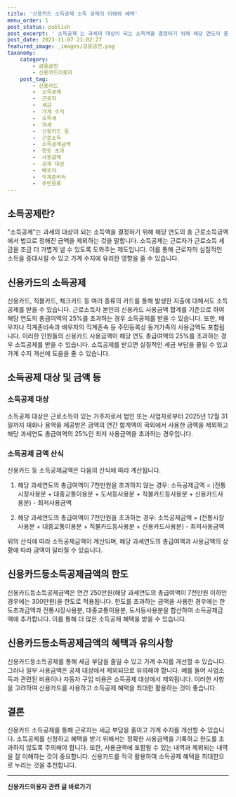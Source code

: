 ```yaml
---
title: '신용카드 소득공제 소득 공제의 이해와 혜택'
menu_order: 1
post_status: publish
post_excerpt: ' 소득공제 는 과세의 대상이 되는 소득액을 결정하기 위해 해당 연도의 총 근로소득금액에서 법으로 정해진 금액을 제외하는 것을 말합니다. 소득공제는 근로자가 근로소득 세금을 조금 더 가볍게 낼 수 있도록 도와주는 제도입니다. 이를 통해 근로자의 실질적인 소득을 증대시킬 수 있고 가계 수지에 유리한 영향을 줄 수 있습니다.'
post_date: 2023-11-07 21:02:27
featured_image: _images/금융금전.png
taxonomy:
    category:
        - 금융금전
        - 신용카드이용자
    post_tag:
        - 신용카드
        -  소득공제
        -  근로자
        -  세금
        -  가계 수지
        -  소득세
        -  과세
        -  신용카드 등
        -  근로소득
        -  소득공제금액
        -  한도 초과
        -  사용금액
        -  공제 대상
        -  배우자
        -  직계존비속
        -  주민등록
---
```



## 소득공제란?

"소득공제"는 과세의 대상이 되는 소득액을 결정하기 위해 해당 연도의 총 근로소득금액에서 법으로 정해진 금액을 제외하는 것을 말합니다. 소득공제는 근로자가 근로소득 세금을 조금 더 가볍게 낼 수 있도록 도와주는 제도입니다. 이를 통해 근로자의 실질적인 소득을 증대시킬 수 있고 가계 수지에 유리한 영향을 줄 수 있습니다.

## 신용카드의 소득공제

신용카드, 직불카드, 체크카드 등 여러 종류의 카드를 통해 발생한 지출에 대해서도 소득공제를 받을 수 있습니다. 근로소득자 본인의 신용카드 사용금액 합계를 기준으로 하여 해당 연도의 총급여액의 25%를 초과하는 경우 소득공제를 받을 수 있습니다. 또한, 배우자나 직계존비속과 배우자의 직계존속 등 주민등록상 동거가족의 사용금액도 포함됩니다. 이러한 인원들의 신용카드 사용금액이 해당 연도 총급여액의 25%를 초과하는 경우 소득공제를 받을 수 있습니다. 소득공제를 받으면 실질적인 세금 부담을 줄일 수 있고 가계 수지 개선에 도움을 줄 수 있습니다.

## 소득공제 대상 및 금액 등

### 소득공제 대상

소득공제 대상은 근로소득이 있는 거주자로서 법인 또는 사업자로부터 2025년 12월 31일까지 재화나 용역을 제공받은 금액의 연간 합계액이 국외에서 사용한 금액을 제외하고 해당 과세연도 총급여액의 25%인 최저 사용금액을 초과하는 경우입니다.

### 소득공제 금액 산식

신용카드 등 소득공제금액은 다음의 산식에 따라 계산됩니다.

1. 해당 과세연도의 총급여액이 7천만원을 초과하지 않는 경우:
   소득공제금액 = (전통시장사용분 + 대중교통이용분 + 도서등사용분 + 직불카드등사용분 + 신용카드사용분) - 최저사용금액

3. 해당 과세연도의 총급여액이 7천만원을 초과하는 경우:
   소득공제금액 = (전통시장사용분 + 대중교통이용분 + 직불카드등사용분 + 신용카드사용분) - 최저사용금액

위의 산식에 따라 소득공제금액이 계산되며, 해당 과세연도의 총급여액과 사용금액의 상황에 따라 금액이 달라질 수 있습니다.

## 신용카드등소득공제금액의 한도

신용카드등소득공제금액은 연간 250만원(해당 과세연도의 총급여액이 7천만원 이하인 경우에는 300만원)을 한도로 적용됩니다. 한도를 초과하는 금액을 사용한 경우에는 한도초과금액과 전통시장사용분, 대중교통이용분, 도서등사용분을 합산하여 소득공제금액에 추가합니다. 이를 통해 더 많은 소득공제 혜택을 받을 수 있습니다.

## 신용카드등소득공제금액의 혜택과 유의사항

신용카드등소득공제를 통해 세금 부담을 줄일 수 있고 가계 수지를 개선할 수 있습니다. 그러나 일부 사용금액은 공제 대상에서 제외되므로 유의해야 합니다. 예를 들어 사업소득과 관련된 비용이나 자동차 구입 비용은 소득공제 대상에서 제외됩니다. 이러한 사항을 고려하여 신용카드를 사용하고 소득공제 혜택을 최대한 활용하는 것이 좋습니다.

## 결론

신용카드 소득공제를 통해 근로자는 세금 부담을 줄이고 가계 수지를 개선할 수 있습니다. 소득공제를 신청하고 혜택을 받기 위해서는 정확한 사용금액을 기록하고 한도를 초과하지 않도록 주의해야 합니다. 또한, 사용금액에 포함될 수 있는 내역과 제외되는 내역을 잘 이해하는 것이 중요합니다. 신용카드를 적극 활용하여 소득공제 혜택을 최대한으로 누리는 것을 추천합니다.


<!-- wp:separator -->
<hr class="wp-block-separator has-alpha-channel-opacity"/>
<!-- /wp:separator -->

<!-- wp:group {"backgroundColor":"base","layout":{"type":"constrained"}} -->
<div class="wp-block-group has-base-background-color has-background"><!-- wp:paragraph {"align":"center","fontSize":"medium"} -->
<p class="has-text-align-center has-large-font-size"><strong>신용카드이용자 관련 글 바로가기</strong></p>
<!-- /wp:paragraph -->


<!-- wp:latest-posts
{"categories":[{"id":15350,"count":19,"description":"","link":"https://uknowlaw.com/category/%ec%8b%a0%ec%9a%a9%ec%b9%b4%eb%93%9c%ec%9d%b4%ec%9a%a9%ec%9e%90/","name":"신용카드이용자","slug":"신용카드이용자","taxonomy":"category","parent":0,"meta":[],"_links":{"self":[{"href":"https://uknowlaw.com/wp-json/wp/v2/categories/15350"}],"collection":[{"href":"https://uknowlaw.com/wp-json/wp/v2/categories"}],"about":[{"href":"https://uknowlaw.com/wp-json/wp/v2/taxonomies/category"}],"wp:post_type":[{"href":"https://uknowlaw.com/wp-json/wp/v2/posts?categories=15350"}],"curies":[{"name":"wp","href":"https://api.w.org/{rel}","templated":true}]}}],"postsToShow":100,"excerptLength":28,"postLayout":"grid","columns":2,"featuredImageAlign":"left","featuredImageSizeSlug":"large","fontSize":"small"} /--></div>
<!-- /wp:group -->